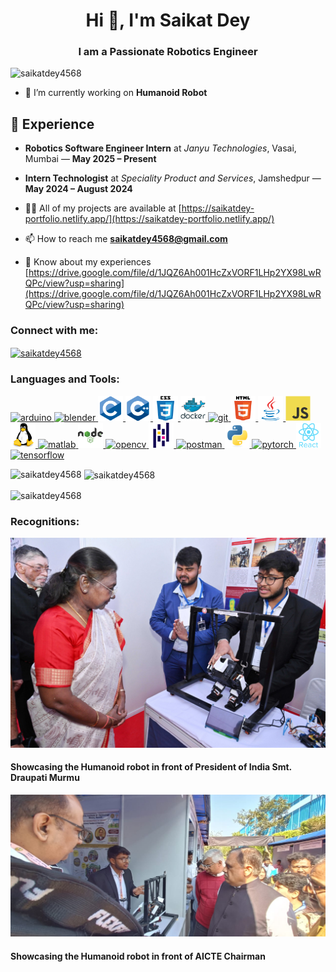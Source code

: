 <h1 align="center">Hi 👋, I'm Saikat Dey</h1>
<h3 align="center">I am a Passionate Robotics Engineer</h3>

<p align="left"> <img src="https://komarev.com/ghpvc/?username=saikatdey4568&label=Profile%20views&color=0e75b6&style=flat" alt="saikatdey4568" /> </p>

- 🔭 I’m currently working on **Humanoid Robot**

## 🤝 Experience

- **Robotics Software Engineer Intern** at *Janyu Technologies*, Vasai, Mumbai — **May 2025 – Present**
- **Intern Technologist** at *Speciality Product and Services*, Jamshedpur — **May 2024 – August 2024**

 

- 👨‍💻 All of my projects are available at [https://saikatdey-portfolio.netlify.app/](https://saikatdey-portfolio.netlify.app/)

- 📫 How to reach me **saikatdey4568@gmail.com**

- 📄 Know about my experiences [https://drive.google.com/file/d/1JQZ6Ah001HcZxVORF1LHp2YX98LwRQPc/view?usp=sharing](https://drive.google.com/file/d/1JQZ6Ah001HcZxVORF1LHp2YX98LwRQPc/view?usp=sharing)

<h3 align="left">Connect with me:</h3>
<p align="left">
<a href="https://linkedin.com/in/saikatdey4568" target="blank"><img align="center" src="https://raw.githubusercontent.com/rahuldkjain/github-profile-readme-generator/master/src/images/icons/Social/linked-in-alt.svg" alt="saikatdey4568" height="30" width="40" /></a>
</p>

<h3 align="left">Languages and Tools:</h3>
<p align="left"> <a href="https://www.arduino.cc/" target="_blank" rel="noreferrer"> <img src="https://cdn.worldvectorlogo.com/logos/arduino-1.svg" alt="arduino" width="40" height="40"/> </a> <a href="https://www.blender.org/" target="_blank" rel="noreferrer"> <img src="https://download.blender.org/branding/community/blender_community_badge_white.svg" alt="blender" width="40" height="40"/> </a> <a href="https://www.cprogramming.com/" target="_blank" rel="noreferrer"> <img src="https://raw.githubusercontent.com/devicons/devicon/master/icons/c/c-original.svg" alt="c" width="40" height="40"/> </a> <a href="https://www.w3schools.com/cpp/" target="_blank" rel="noreferrer"> <img src="https://raw.githubusercontent.com/devicons/devicon/master/icons/cplusplus/cplusplus-original.svg" alt="cplusplus" width="40" height="40"/> </a> <a href="https://www.w3schools.com/css/" target="_blank" rel="noreferrer"> <img src="https://raw.githubusercontent.com/devicons/devicon/master/icons/css3/css3-original-wordmark.svg" alt="css3" width="40" height="40"/> </a> <a href="https://www.docker.com/" target="_blank" rel="noreferrer"> <img src="https://raw.githubusercontent.com/devicons/devicon/master/icons/docker/docker-original-wordmark.svg" alt="docker" width="40" height="40"/> </a> <a href="https://git-scm.com/" target="_blank" rel="noreferrer"> <img src="https://www.vectorlogo.zone/logos/git-scm/git-scm-icon.svg" alt="git" width="40" height="40"/> </a> <a href="https://www.w3.org/html/" target="_blank" rel="noreferrer"> <img src="https://raw.githubusercontent.com/devicons/devicon/master/icons/html5/html5-original-wordmark.svg" alt="html5" width="40" height="40"/> </a> <a href="https://www.java.com" target="_blank" rel="noreferrer"> <img src="https://raw.githubusercontent.com/devicons/devicon/master/icons/java/java-original.svg" alt="java" width="40" height="40"/> </a> <a href="https://developer.mozilla.org/en-US/docs/Web/JavaScript" target="_blank" rel="noreferrer"> <img src="https://raw.githubusercontent.com/devicons/devicon/master/icons/javascript/javascript-original.svg" alt="javascript" width="40" height="40"/> </a> <a href="https://www.linux.org/" target="_blank" rel="noreferrer"> <img src="https://raw.githubusercontent.com/devicons/devicon/master/icons/linux/linux-original.svg" alt="linux" width="40" height="40"/> </a> <a href="https://www.mathworks.com/" target="_blank" rel="noreferrer"> <img src="https://upload.wikimedia.org/wikipedia/commons/2/21/Matlab_Logo.png" alt="matlab" width="40" height="40"/> </a> <a href="https://nodejs.org" target="_blank" rel="noreferrer"> <img src="https://raw.githubusercontent.com/devicons/devicon/master/icons/nodejs/nodejs-original-wordmark.svg" alt="nodejs" width="40" height="40"/> </a> <a href="https://opencv.org/" target="_blank" rel="noreferrer"> <img src="https://www.vectorlogo.zone/logos/opencv/opencv-icon.svg" alt="opencv" width="40" height="40"/> </a> <a href="https://pandas.pydata.org/" target="_blank" rel="noreferrer"> <img src="https://raw.githubusercontent.com/devicons/devicon/2ae2a900d2f041da66e950e4d48052658d850630/icons/pandas/pandas-original.svg" alt="pandas" width="40" height="40"/> </a> <a href="https://postman.com" target="_blank" rel="noreferrer"> <img src="https://www.vectorlogo.zone/logos/getpostman/getpostman-icon.svg" alt="postman" width="40" height="40"/> </a> <a href="https://www.python.org" target="_blank" rel="noreferrer"> <img src="https://raw.githubusercontent.com/devicons/devicon/master/icons/python/python-original.svg" alt="python" width="40" height="40"/> </a> <a href="https://pytorch.org/" target="_blank" rel="noreferrer"> <img src="https://www.vectorlogo.zone/logos/pytorch/pytorch-icon.svg" alt="pytorch" width="40" height="40"/> </a> <a href="https://reactjs.org/" target="_blank" rel="noreferrer"> <img src="https://raw.githubusercontent.com/devicons/devicon/master/icons/react/react-original-wordmark.svg" alt="react" width="40" height="40"/> </a> <a href="https://www.tensorflow.org" target="_blank" rel="noreferrer"> <img src="https://www.vectorlogo.zone/logos/tensorflow/tensorflow-icon.svg" alt="tensorflow" width="40" height="40"/> </a> </p>

<p><img align="left" src="https://github-readme-stats.vercel.app/api/top-langs?username=saikatdey4568&show_icons=true&locale=en&layout=compact" alt="saikatdey4568" /></p>

<p>&nbsp;<img align="center" src="https://github-readme-stats.vercel.app/api?username=saikatdey4568&show_icons=true&locale=en" alt="saikatdey4568" /></p>

<p><img align="center" src="https://github-readme-streak-stats.herokuapp.com/?user=saikatdey4568&" alt="saikatdey4568" /></p>

<h3 align="left">Recognitions:</h3>

![image alt](https://github.com/Saikatdey4568/Saikatdey4568/blob/8ef2f07bf3d6305d2034c089d8fc8fe8d16c1764/president_showcasing_humanoid.jpg)

<h4 aligh="left"> Showcasing the Humanoid robot in front of President of India Smt. Draupati Murmu </h4>


![image alt](https://github.com/Saikatdey4568/Saikatdey4568/blob/3e3465e22cccc151ba711ceb9a1f493b7e0926c4/WhatsApp%20Image%202025-03-12%20at%2000.29.40_56ff34d1.jpg)
<h4 aligh="left"> Showcasing the Humanoid robot in front of AICTE Chairman</h4>
